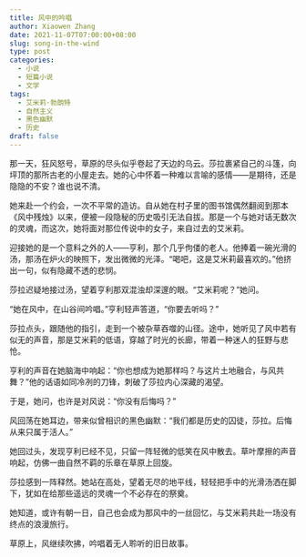 ```yaml
---
title: 风中的吟唱
author: Xiaowen Zhang
date: 2021-11-07T07:00:00+08:00
slug: song-in-the-wind
type: post
categories:
  - 小说
  - 短篇小说
  - 文学
tags:
  - 艾米莉·勃朗特
  - 自然主义
  - 黑色幽默
  - 历史
draft: false
---
```


那一天，狂风怒号，草原的尽头似乎卷起了天边的乌云。莎拉裹紧自己的斗篷，向坪顶的那所古老的小屋走去。她的心中怀着一种难以言喻的感情——是期待，还是隐隐的不安？谁也说不清。

她来赴一个约会，一次不平常的造访。自从她在村子里的图书馆偶然翻阅到那本《风中残烛》以来，便被一段隐秘的历史吸引无法自拔。那是一个与她对话无数次的灵魂，而这次，她将面对那位传说中的女子，来自过去的艾米莉。

迎接她的是一个意料之外的人——亨利，那个几乎佝偻的老人。他捧着一碗光滑的汤，那汤在炉火的映照下，发出微微的光泽。“喝吧，这是艾米莉最喜欢的。”他挤出一句，似有隐藏不透的悲悯。

莎拉迟疑地接过汤，望着亨利那双混浊却深邃的眼。“艾米莉呢？”她问。

“她在风中，在山谷间吟唱。”亨利轻声答道，“你要去听吗？”

莎拉点头，跟随他的指引，走到一个被杂草吞噬的山径。途中，她听见了风中若有似无的声音，那是艾米莉的低语，穿越了时光的长廊，带着一种迷人的狂野与悲怆。

亨利的声音在她脑海中响起：“你也想成为她那样吗？与这片土地融合，与风共舞？”他的话语如同冷冽的刀锋，刺破了莎拉内心深藏的渴望。

于是，她问，也许是对风说：“你没有后悔吗？”

风回荡在她耳边，带来似曾相识的黑色幽默：“我们都是历史的囚徒，莎拉。后悔从来只属于活人。”

她回过头，发现亨利已经不见，只留一阵轻微的低笑在风中散去。草叶摩擦的声音响起，仿佛一曲自然不羁的乐章在草原上回旋。

莎拉感到一阵释然。她站在高处，望着无尽的地平线，轻轻把手中的光滑汤洒在脚下，犹如在给那些遥远的灵魂一个不必存在的祭奠。

她知道，或许有朝一日，自己也会成为那风中的一丝回忆，与艾米莉共赴一场没有终点的浪漫旅行。

草原上，风继续吹拂，吟唱着无人聆听的旧日故事。